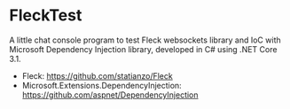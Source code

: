 # FleckTest
A little chat console program to test Fleck websockets library and IoC with Microsoft Dependency Injection library, developed in C# using .NET Core 3.1.

* Fleck: https://github.com/statianzo/Fleck
* Microsoft.Extensions.DependencyInjection: https://github.com/aspnet/DependencyInjection
